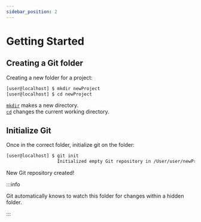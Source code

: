 ```yaml
---
sidebar_position: 2
---
```


# Getting Started

## Creating a Git folder

Creating a new folder for a project:
``` bash
[user@localhost] $ mkdir newProject
[user@localhost] $ cd newProject
```

[`mkdir`](./Index.md#mkdir) makes a new directory. <br />
[`cd`](./Index.md#cd) changes the current working directory.

## Initialize Git
Once in the correct folder, initialize git on the folder:
``` bash
[user@localhost] $ git init
                   Initialized empty Git repository in /User/user/newProject/.git/
```
New Git repository created!

:::info

 Git automatically knows to watch this folder for changes within a hidden folder.

 :::